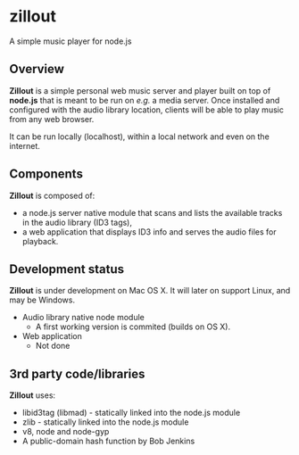 zillout
=======

A simple music player for node.js

## Overview
**Zillout** is a simple personal web music server and player built on top of **node.js** that is meant to be run on _e.g._ a media server. Once installed and configured with the audio library location, clients will be able to play music from any web browser.

It can be run locally (localhost), within a local network and even on the internet.

## Components
**Zillout** is composed of:

- a node.js server native module that scans and lists the available tracks in the audio library (ID3 tags),
- a web application that displays ID3 info and serves the audio files for playback.

## Development status
**Zillout** is under development on Mac OS X. It will later on support Linux, and may be Windows.

- Audio library native node module
  - A first working version is commited (builds on OS X).
- Web application
  - Not done

## 3rd party code/libraries
**Zillout** uses:

  - libid3tag (libmad) - statically linked into the node.js module
  - zlib - statically linked into the node.js module
  - v8, node and node-gyp
  - A public-domain hash function by Bob Jenkins
